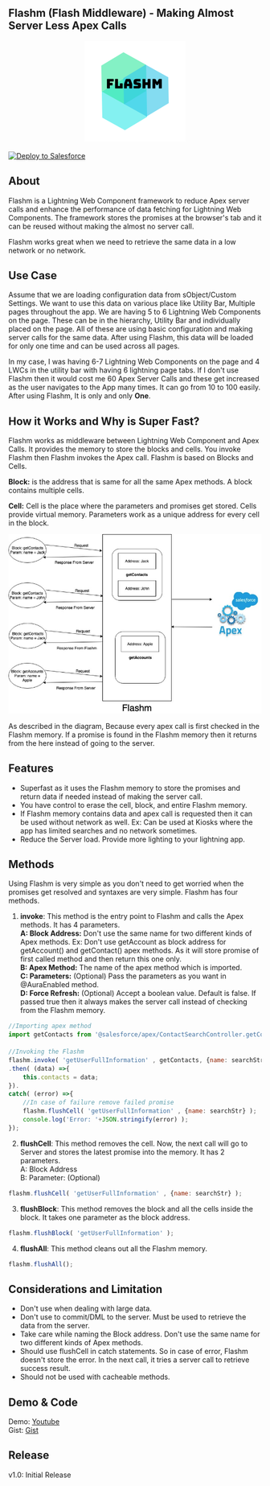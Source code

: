 Flashm (Flash Middleware) - Making Almost Server Less Apex Calls
-------------

<div align="center">
  <img alt="Flashm (Flash Middleware)"
       src="https://raw.githubusercontent.com/TheVishnuKumar/Flashm/master/flashm%20logo.png">
</div>
<br/>
<a href="https://githubsfdeploy.herokuapp.com?owner=TheVishnuKumar&repo=Flashm">
  <img alt="Deploy to Salesforce"
       src="https://raw.githubusercontent.com/afawcett/githubsfdeploy/master/deploy.png">
</a>

<!-- Blog: <a href="http://www.0to1code.com/one-pubsub-a-pubsub-library-for-lightning-web-component-and-aura-component/">http://www.0to1code.com/one-pubsub-a-pubsub-library-for-lightning-web-component-and-aura-component/</a> --> 

About
-------------
Flashm is a Lightning Web Component framework to reduce Apex server calls and enhance the performance of data fetching for Lightning Web Components. The framework stores the promises at the browser's tab and it can be reused without making the almost no server call.

Flashm works great when we need to retrieve the same data in a low network or no network.

Use Case
-------------
Assume that we are loading configuration data from sObject/Custom Settings. We want to use this data on various place like Utility Bar, Multiple pages throughout the app. We are having 5 to 6 Lightning Web Components on the page. These can be in the hierarchy, Utility Bar and individually placed on the page. 
All of these are using basic configuration and making server calls for the same data.
After using Flashm, this data will be loaded for only one time and can be used across all pages.

In my case, I was having 6-7  Lightning Web Components on the page and 4 LWCs in the utility bar with having 6 lightning page tabs. If I don't use Flashm then it would cost me 60 Apex Server Calls and these get increased as the user navigates to the App many times. It can go from 10 to 100 easily. After using Flashm, It is only and only <b>One</b>.

How it Works and Why is Super Fast?
-------------
Flashm works as middleware between Lightning Web Component and Apex Calls. It provides the memory to store the blocks and cells. You invoke Flashm then Flashm invokes the Apex call. Flashm is based on Blocks and Cells.

<b>Block:</b> is the address that is same for all the same Apex methods. A block contains multiple cells.

<b>Cell:</b> Cell is the place where the parameters and promises get stored. Cells provide virtual memory. Parameters work as a unique address for every cell in the block.

<div align="center">
  <img alt="Flashm"
       src="https://raw.githubusercontent.com/TheVishnuKumar/Flashm/master/Flashm%20Process.jpg">
</div>

As described in the diagram, Because every apex call is first checked in the Flashm memory. If a promise is found in the Flashm memory then it returns from the here instead of going to the server.

Features
-------------
- Superfast as it uses the Flashm memory to store the promises and return data if needed instead of making the server call.
- You have control to erase the cell, block, and entire Flashm memory.
- If Flashm memory contains data and apex call is requested then it can be used without network as well. Ex: Can be used at Kiosks where the app has limited searches and no network sometimes.
- Reduce the Server load. Provide more lighting to your lightning app.

Methods
----------
 Using Flashm is very simple as you don't need to get worried when the promises get resolved and syntaxes are very simple. Flashm has four methods.

1. **invoke**: This method is the entry point to Flashm and calls the Apex methods. It has 4 parameters.<br/>
<b>A: Block Address:</b> Don't use the same name for two different kinds of Apex methods. Ex: Don't use getAccount as block address for getAccount() and getContact() apex methods. As it will store promise of first called method and then return this one only.<br/>
<b>B: Apex Method:</b> The name of the apex method which is imported.<br/>
<b>C: Parameters:</b> (Optional) Pass the parameters as you want in @AuraEnabled method.<br/>
<b>D: Force Refresh:</b> (Optional) Accept a boolean value. Default is false. If passed true then it always makes the server call instead of checking from the Flashm memory.<br/>

```javascript
//Importing apex method
import getContacts from '@salesforce/apex/ContactSearchController.getContacts';

//Invoking the Flashm
flashm.invoke( 'getUserFullInformation' , getContacts, {name: searchStr}, true )
.then( (data) =>{
    this.contacts = data;
}).
catch( (error) =>{
    //In case of failure remove failed promise
    flashm.flushCell( 'getUserFullInformation' , {name: searchStr} );
    console.log('Error: '+JSON.stringify(error) );
});
```

2. **flushCell**: This method removes the cell. Now, the next call will go to Server and stores the latest promise into the memory. It has 2 parameters.<br/>
A: Block Address<br/>
B: Parameter: (Optional)<br/>

```javascript
flashm.flushCell( 'getUserFullInformation' , {name: searchStr} );
```

3. **flushBlock**: This method removes the block and all the cells inside the block. It takes one parameter as the block address.

```javascript
flashm.flushBlock( 'getUserFullInformation' );
```

4. **flushAll**: This method cleans out all the Flashm memory.
```javascript
flashm.flushAll();
```

Considerations and Limitation
-------------
- Don't use when dealing with large data.
- Don't use to commit/DML to the server. Must be used to retrieve the data from the server.
- Take care while naming the Block address. Don't use the same name for two different kinds of Apex methods.
- Should use flushCell in catch statements. So in case of error, Flashm doesn't store the error. In the next call, it tries a server call to retrieve success result.
- Should not be used with cacheable methods.

Demo & Code
-------------
Demo: <a href="https://www.youtube.com/watch?v=rLQOW6NrbL8">Youtube</a><br/>
Gist: <a href="https://gist.github.com/TheVishnuKumar/176504b9a6d41c671d2d348523a006de">Gist</a>

Release
-------------
v1.0: Initial Release
